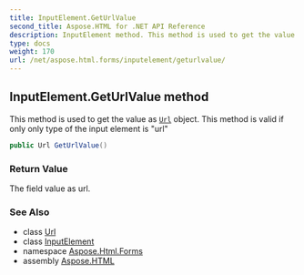 ```yaml
---
title: InputElement.GetUrlValue
second_title: Aspose.HTML for .NET API Reference
description: InputElement method. This method is used to get the value as Url object. This method is valid if only only type of the input element is url
type: docs
weight: 170
url: /net/aspose.html.forms/inputelement/geturlvalue/
---
```

## InputElement.GetUrlValue method

This method is used to get the value as [`Url`](../../../aspose.html/url/) object. This method is valid if only only type of the input element is "url"

```csharp
public Url GetUrlValue()
```

### Return Value

The field value as url.

### See Also

* class [Url](../../../aspose.html/url/)
* class [InputElement](../)
* namespace [Aspose.Html.Forms](../../inputelement/)
* assembly [Aspose.HTML](../../../)
